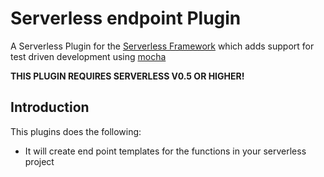 # Serverless endpoint Plugin

A Serverless Plugin for the [Serverless Framework](http://www.serverless.com) which
adds support for test driven development using [mocha](https://mochajs.org/) 

**THIS PLUGIN REQUIRES SERVERLESS V0.5 OR HIGHER!**

## Introduction

This plugins does the following:

* It will create end point templates for the functions in your serverless project

